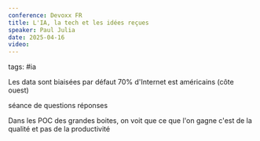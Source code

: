 ```yaml
---
conference: Devoxx FR
title: L'IA, la tech et les idées reçues
speaker: Paul Julia
date: 2025-04-16
video:
---
```

tags: #ia 

Les data sont biaisées par défaut
70% d'Internet est américains (côte ouest)

séance de questions réponses

Dans les POC des grandes boites, on voit que ce que l'on gagne c'est de la qualité et pas de la productivité

